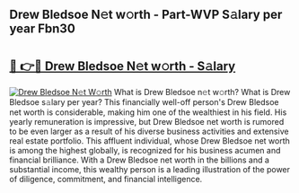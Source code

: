 ## Drew Bledsoe N𝚎t w𝚘rth - Part-WVP S𝚊lary per year Fbn30

# <h2><a href="http://gc1zhz.nevu.top/?p=Drew+Bledsoe">🔗 👉🔴 Drew Bledsoe N𝚎t w𝚘rth - S𝚊lary</a></h2>

[![Drew Bledsoe N𝚎t W𝚘rth](https://i.imgur.com/Oavwk0R.jpeg)](http://gc1zhz.nevu.top/?p=Drew+Bledsoe)
What is Drew Bledsoe n𝚎t w𝚘rth? What is Drew Bledsoe s𝚊lary per year?
This financially well-off person's Drew Bledsoe net worth is considerable, making him one of the wealthiest in his field. His yearly remuneration is impressive, but Drew Bledsoe net worth is rumored to be even larger as a result of his diverse business activities and extensive real estate portfolio. This affluent individual, whose Drew Bledsoe net worth is among the highest globally, is recognized for his business acumen and financial brilliance. With a Drew Bledsoe net worth in the billions and a substantial income, this wealthy person is a leading illustration of the power of diligence, commitment, and financial intelligence.
